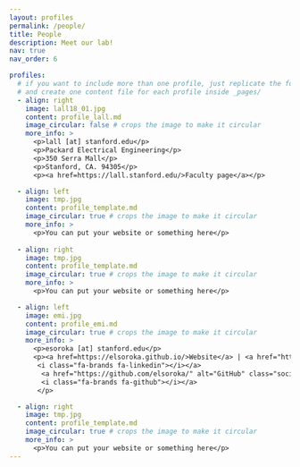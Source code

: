 ```yaml
---
layout: profiles
permalink: /people/
title: People
description: Meet our lab! 
nav: true
nav_order: 6

profiles:
  # if you want to include more than one profile, just replicate the following block
  # and create one content file for each profile inside _pages/
  - align: right
    image: lall18_01.jpg
    content: profile_lall.md
    image_circular: false # crops the image to make it circular
    more_info: >
      <p>lall [at] stanford.edu</p>
      <p>Packard Electrical Engineering</p>
      <p>350 Serra Mall</p>
      <p>Stanford, CA. 94305</p>
      <p><a href=https://lall.stanford.edu/>Faculty page</a></p>

  - align: left
    image: tmp.jpg
    content: profile_template.md
    image_circular: true # crops the image to make it circular
    more_info: >
      <p>You can put your website or something here</p>
 
  - align: right
    image: tmp.jpg
    content: profile_template.md
    image_circular: true # crops the image to make it circular
    more_info: >
      <p>You can put your website or something here</p>

  - align: left
    image: emi.jpg
    content: profile_emi.md
    image_circular: true # crops the image to make it circular
    more_info: >
      <p>esoroka [at] stanford.edu</p>
      <p><a href=https://elsoroka.github.io/>Website</a> | <a href="https://www.linkedin.com/in/emi-soroka-175105150/" alt="LinkedIn" class="social-icon si-rounded si-small si-linkedin">
       <i class="fa-brands fa-linkedin"></i></a>
        <a href="https://github.com/elsoroka/" alt="GitHub" class="social-icon si-rounded si-small si-github">
        <i class="fa-brands fa-github"></i></a>
       </p>

  - align: right
    image: tmp.jpg
    content: profile_template.md
    image_circular: true # crops the image to make it circular
    more_info: >
      <p>You can put your website or something here</p>
---
```

